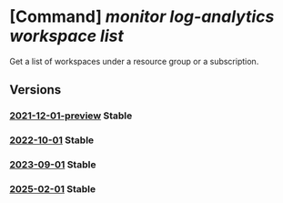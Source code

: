 # [Command] _monitor log-analytics workspace list_

Get a list of workspaces under a resource group or a subscription.

## Versions

### [2021-12-01-preview](/Resources/mgmt-plane/L3N1YnNjcmlwdGlvbnMve30vcHJvdmlkZXJzL21pY3Jvc29mdC5vcGVyYXRpb25hbGluc2lnaHRzL3dvcmtzcGFjZXM=/2021-12-01-preview.xml) **Stable**

<!-- mgmt-plane /subscriptions/{}/providers/microsoft.operationalinsights/workspaces 2021-12-01-preview -->
<!-- mgmt-plane /subscriptions/{}/resourcegroups/{}/providers/microsoft.operationalinsights/workspaces 2021-12-01-preview -->

### [2022-10-01](/Resources/mgmt-plane/L3N1YnNjcmlwdGlvbnMve30vcHJvdmlkZXJzL21pY3Jvc29mdC5vcGVyYXRpb25hbGluc2lnaHRzL3dvcmtzcGFjZXM=/2022-10-01.xml) **Stable**

<!-- mgmt-plane /subscriptions/{}/providers/microsoft.operationalinsights/workspaces 2022-10-01 -->
<!-- mgmt-plane /subscriptions/{}/resourcegroups/{}/providers/microsoft.operationalinsights/workspaces 2022-10-01 -->

### [2023-09-01](/Resources/mgmt-plane/L3N1YnNjcmlwdGlvbnMve30vcHJvdmlkZXJzL21pY3Jvc29mdC5vcGVyYXRpb25hbGluc2lnaHRzL3dvcmtzcGFjZXM=/2023-09-01.xml) **Stable**

<!-- mgmt-plane /subscriptions/{}/providers/microsoft.operationalinsights/workspaces 2023-09-01 -->
<!-- mgmt-plane /subscriptions/{}/resourcegroups/{}/providers/microsoft.operationalinsights/workspaces 2023-09-01 -->

### [2025-02-01](/Resources/mgmt-plane/L3N1YnNjcmlwdGlvbnMve30vcHJvdmlkZXJzL21pY3Jvc29mdC5vcGVyYXRpb25hbGluc2lnaHRzL3dvcmtzcGFjZXM=/2025-02-01.xml) **Stable**

<!-- mgmt-plane /subscriptions/{}/providers/microsoft.operationalinsights/workspaces 2025-02-01 -->
<!-- mgmt-plane /subscriptions/{}/resourcegroups/{}/providers/microsoft.operationalinsights/workspaces 2025-02-01 -->
